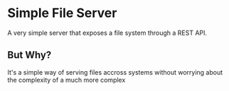# Simple File Server

A very simple server that exposes a file system through a REST API.

## But Why?

It's a simple way of serving files accross systems without worrying about the complexity of a much more complex